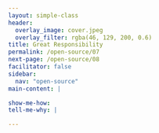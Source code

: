 ```yaml
---
layout: simple-class
header:
  overlay_image: cover.jpeg
  overlay_filter: rgba(46, 129, 200, 0.6)
title: Great Responsibility
permalink: /open-source/07
next-page: /open-source/08
facilitator: false
sidebar:
  nav: "open-source"
main-content: |

show-me-how:
tell-me-why: |

---
```

